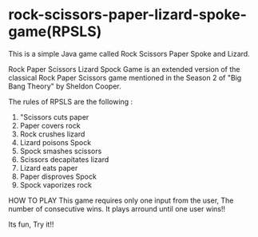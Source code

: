 # rock-scissors-paper-lizard-spoke-game(RPSLS)
This is a simple Java game called Rock Scissors Paper Spoke and Lizard.

Rock Paper Scissors Lizard Spock Game is an extended version of the classical Rock Paper Scissors game mentioned in the Season 2 of 
"Big Bang Theory" by Sheldon Cooper.

The rules of RPSLS are the following : 

1) "Scissors cuts paper 
2) Paper covers rock
3) Rock crushes lizard
4) Lizard poisons Spock
5) Spock smashes scissors
6) Scissors decapitates lizard 
7) Lizard eats paper
8) Paper disproves Spock
9) Spock vaporizes rock 


HOW TO PLAY
This game requires only one input from the user, The number of consecutive wins.
It plays arround until one user wins!!

Its fun, Try it!!
